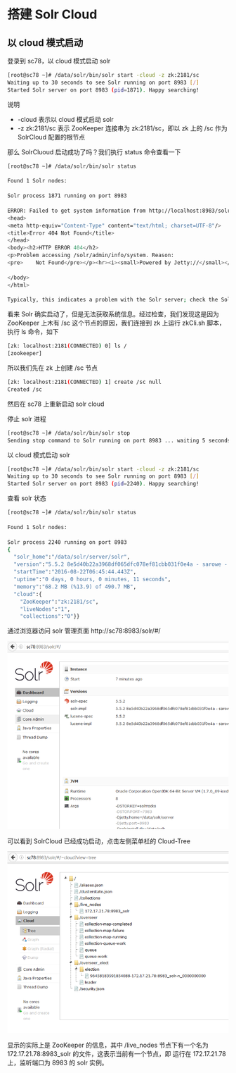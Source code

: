 # 搭建 Solr Cloud

## 以 cloud 模式启动

登录到 sc78，以 cloud 模式启动 solr

```bash
[root@sc78 ~]# /data/solr/bin/solr start -cloud -z zk:2181/sc
Waiting up to 30 seconds to see Solr running on port 8983 [/]
Started Solr server on port 8983 (pid=1871). Happy searching!
```

说明

* -cloud 表示以 cloud 模式启动 solr
* -z zk:2181/sc 表示 ZooKeeper 连接串为 zk:2181/sc，即以 zk 上的 /sc 作为 SolrCloud 配置的根节点

那么 SolrCluoud 启动成功了吗？我们执行 status 命令查看一下

```bash
[root@sc78 ~]# /data/solr/bin/solr status

Found 1 Solr nodes:

Solr process 1871 running on port 8983

ERROR: Failed to get system information from http://localhost:8983/solr due to: org.apache.http.client.ClientProtocolException: Expected JSON response from server but received: <html>
<head>
<meta http-equiv="Content-Type" content="text/html; charset=UTF-8"/>
<title>Error 404 Not Found</title>
</head>
<body><h2>HTTP ERROR 404</h2>
<p>Problem accessing /solr/admin/info/system. Reason:
<pre>    Not Found</pre></p><hr><i><small>Powered by Jetty://</small></i><hr/>

</body>
</html>

Typically, this indicates a problem with the Solr server; check the Solr server logs for more information.
```

看来 Solr 确实启动了，但是无法获取系统信息。经过检查，我们发现这是因为 ZooKeeper 上木有 /sc 这个节点的原因，我们连接到 zk 上运行 zkCli.sh 脚本，执行 ls 命令，如下

```bash
[zk: localhost:2181(CONNECTED) 0] ls /
[zookeeper]
```

所以我们先在 zk 上创建 /sc 节点

```bash
[zk: localhost:2181(CONNECTED) 1] create /sc null
Created /sc
```

然后在 sc78 上重新启动 solr cloud

停止 solr 进程

```bash
[root@sc78 ~]# /data/solr/bin/solr stop
Sending stop command to Solr running on port 8983 ... waiting 5 seconds to allow Jetty process 1871 to stop gracefully.
```

以 cloud 模式启动 solr

```bash
[root@sc78 ~]# /data/solr/bin/solr start -cloud -z zk:2181/sc
Waiting up to 30 seconds to see Solr running on port 8983 [/]
Started Solr server on port 8983 (pid=2240). Happy searching!
```

查看 solr 状态

```bash
[root@sc78 ~]# /data/solr/bin/solr status

Found 1 Solr nodes:

Solr process 2240 running on port 8983
{
  "solr_home":"/data/solr/server/solr",
  "version":"5.5.2 8e5d40b22a3968df065dfc078ef81cbb031f0e4a - sarowe - 2016-06-21 11:44:11",
  "startTime":"2016-08-22T06:45:44.443Z",
  "uptime":"0 days, 0 hours, 0 minutes, 11 seconds",
  "memory":"68.2 MB (%13.9) of 490.7 MB",
  "cloud":{
    "ZooKeeper":"zk:2181/sc",
    "liveNodes":"1",
    "collections":"0"}}
```

通过浏览器访问 solr 管理页面 http://sc78:8983/solr/#/

![](sc1.PNG)

可以看到 SolrCloud 已经成功启动，点击左侧菜单栏的 Cloud-Tree

![](sc2.PNG)

显示的实际上是 ZooKeeper 的信息，其中 /live_nodes 节点下有一个名为 172.17.21.78:8983_solr 的文件，这表示当前有一个节点，即 运行在 172.17.21.78 上，监听端口为 8983 的 solr 实例。
